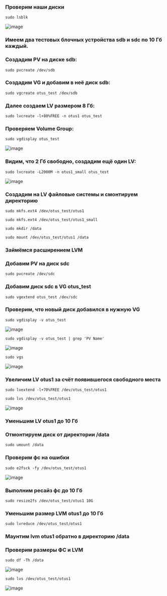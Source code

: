 ### Проверим наши диски

```
sudo lsblk
```
![image](https://github.com/user-attachments/assets/4d5ec35f-a175-4eaf-a054-8dba43438936)

### Имеем два тестовых блочных устройства sdb и sdc по 10 Гб каждый.
### Создадим PV на диске sdb:
```
sudo pvcreate /dev/sdb
```
### Создадим VG и добавим в неё диск sdb:
```
sudo vgcreate otus_test /dev/sdb
```
### Далее создаем LV размером 8 Гб:
```
sudo lvcreate -l+80%FREE -n otus1 otus_test
```
### Проверяем Volume Group:
```
sudo vgdisplay otus_test
```
![image](https://github.com/user-attachments/assets/013e774b-e691-4826-8f4c-c159ab474422)

### Видим, что 2 Гб свободно, создадим ещё один LV:
```
sudo lvcreate -L2000M -n otus1_small otus_test
```

![image](https://github.com/user-attachments/assets/a3517f6d-d96f-4314-a647-57db734213e0)


### Создадим на LV файловые системы и смонтируем директорию
```
sudo mkfs.ext4 /dev/otus_test/otus1
```
```
sudo mkfs.ext4 /dev/otus_test/otus1_small
```
```
sudo mkdir /data
```
```
sudo mount /dev/otus_test/otus1 /data
```
### Займёмся расширением LVM
### Добавим PV на диск sdc
```
sudo pvcreate /dev/sdc
```
### Добавим диск sdc в VG otus_test
```
sudo vgextend otus_test /dev/sdc
```
### Проверим, что новый диск добавился в нужную VG
```
sudo vgdisplay -v otus_test
```
![image](https://github.com/user-attachments/assets/34784b83-2e30-4e77-8722-8a08fc0fb42d)


```
sudo vgdisplay -v otus_test | grep 'PV Name'
```
![image](https://github.com/user-attachments/assets/28b34526-df3f-4020-b8a1-9966684de2a9)

```
sudo vgs
```
![image](https://github.com/user-attachments/assets/2d0801a8-3cf8-4a0f-81be-fdd9e6b2a0e9)

### Увеличим LV otus1 за счёт появившегося свободного места
```
sudo lvextend -l+70%FREE /dev/otus_test/otus1
```
```
sudo lvs /dev/otus_test/otus1
```
![image](https://github.com/user-attachments/assets/5d40062d-7c1a-4358-9a3f-5fae12240a9f)


### Уменьшим LV otus1 до 10 Гб
### Отмонтируем диск от директории /data
```
sudo umount /data
```
### Проверим фс на ошибки
```
sudo e2fsck -fy /dev/otus_test/otus1
```
![image](https://github.com/user-attachments/assets/55e882b4-1fac-48da-a1ab-7ab18a9ff801)

### Выполним ресайз фс до 10 Гб
```
sudo resize2fs /dev/otus_test/otus1 10G
```

### Уменьшим размер LVM otus1 до 10 Гб
```
sudo lvreduce /dev/otus_test/otus1
```
### Маунтим lvm otus1 обратно в директорию /data
### Проверим размеры ФС и LVM
```
sudo df -Th /data
```
![image](https://github.com/user-attachments/assets/6d0a7825-a0b8-4e9f-90b2-142954dcc2bf)

```
sudo lvs /dev/otus_test/otus1
```
![image](https://github.com/user-attachments/assets/c5fa5086-2097-4607-b418-0c5a39bdd1f8)

